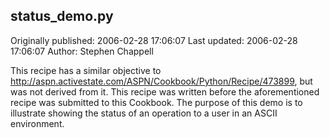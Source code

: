 ## status_demo.py 
Originally published: 2006-02-28 17:06:07 
Last updated: 2006-02-28 17:06:07 
Author: Stephen Chappell 
 
This recipe has a similar objective to http://aspn.activestate.com/ASPN/Cookbook/Python/Recipe/473899, but was not derived from it. This recipe was written before the aforementioned recipe was submitted to this Cookbook. The purpose of this demo is to illustrate showing the status of an operation to a user in an ASCII environment.